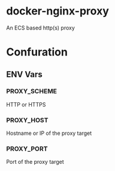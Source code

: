 # docker-nginx-proxy
An ECS based http(s) proxy

# Confuration

## ENV Vars

### PROXY_SCHEME
HTTP or HTTPS

### PROXY_HOST
Hostname or IP of the proxy target

### PROXY_PORT
Port of the proxy target
